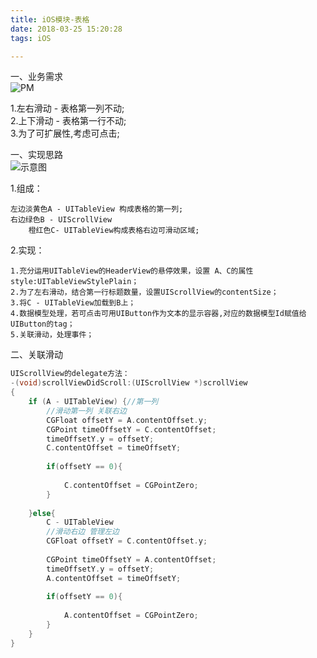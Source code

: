 ```yaml
---
title: iOS模块-表格
date: 2018-03-25 15:20:28
tags: iOS

---
```


一、业务需求  
![PM](pm.jpg)

1.左右滑动 -  表格第一列不动;   
2.上下滑动 - 表格第一行不动;   
3.为了可扩展性,考虑可点击;   
	
一、实现思路   
![示意图](table.png)

1.组成：
	
	左边淡黄色A - UITableView 构成表格的第一列;
	右边绿色B - UIScrollView 
		橙红色C- UITableView构成表格右边可滑动区域;
2.实现：
	
	1.充分运用UITableView的HeaderView的悬停效果，设置 A、C的属性style:UITableViewStylePlain；
	2.为了左右滑动，结合第一行标题数量，设置UIScrollView的contentSize；
	3.将C - UITableView加载到B上；
	4.数据模型处理，若可点击可用UIButton作为文本的显示容器,对应的数据模型Id赋值给UIButton的tag；
	5.关联滑动，处理事件；
二、关联滑动     

``` objectiveC
UIScrollView的delegate方法：
-(void)scrollViewDidScroll:(UIScrollView *)scrollView
{
    if (A - UITableView) {//第一列
        //滑动第一列 关联右边
        CGFloat offsetY = A.contentOffset.y;
        CGPoint timeOffsetY = C.contentOffset;
        timeOffsetY.y = offsetY;
        C.contentOffset = timeOffsetY;
        
        if(offsetY == 0){
            
            C.contentOffset = CGPointZero;
        }
        
    }else{
        C - UITableView
        //滑动右边 管理左边
        CGFloat offsetY = C.contentOffset.y;
        
        CGPoint timeOffsetY = A.contentOffset;
        timeOffsetY.y = offsetY;
        A.contentOffset = timeOffsetY;
        
        if(offsetY == 0){
            
            A.contentOffset = CGPointZero;
        }
    }
}

```
